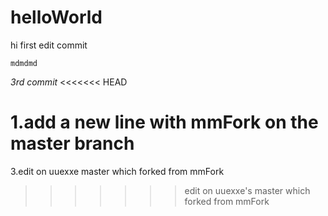 helloWorld
==========

hi
first edit commit

`mdmdmd`

_3rd commit_
<<<<<<< HEAD

1.add a new line with mmFork on the master branch
=======
3.edit on uuexxe master which forked from mmFork
>>>>>>> edit on uuexxe's master which forked from mmFork
